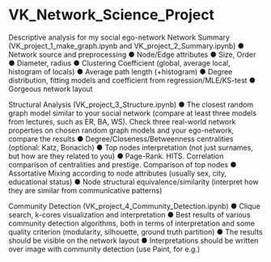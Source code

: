# VK_Network_Science_Project
Descriptive analysis for my social ego-network
Network Summary (VK_project_1_make_graph.ipynb and VK_project_2_Summary.ipynb)
●	Network source and preprocessing
●	Node/Edge attributes
●	Size, Order
●	Diameter, radius
●	Clustering Coefficient (global, average local, histogram of locals)
●	Average path length (+histogram)
●	Degree distribution, fitting models and coefficient from regression/MLE/KS-test
●	Gorgeous network layout

Structural Analysis (VK_project_3_Structure.ipynb)
●	The closest random graph model similar to your social network (compare at least three models from lectures, such as ER, BA, WS). Check three real-world network properties on chosen random graph models and your ego-network, compare the results
●	Degree/Closeness/Betweenness centralities (optional: Katz, Bonacich) 
●	Top nodes interpretation (not just surnames, but how are they related to you)
●	Page-Rank. HITS. Correlation comparison of centralities and prestige. Comparison of top nodes
●	Assortative Mixing according to node attributes (usually sex, city, educational status)
●	Node structural equivalence/similarity (interpret how they are similar from communicative patterns)

Community Detection (VK_project_4_Community_Detection.ipynb)
●	Clique search, k-cores visualization and interpretation
●	Best results of various community detection algorithms, both in terms of interpretation and some quality criterion (modularity, silhouette, ground truth partition)
●	The results should be visible on the network layout
●	Interpretations should be written over image with community detection (use Paint, for e.g.)



